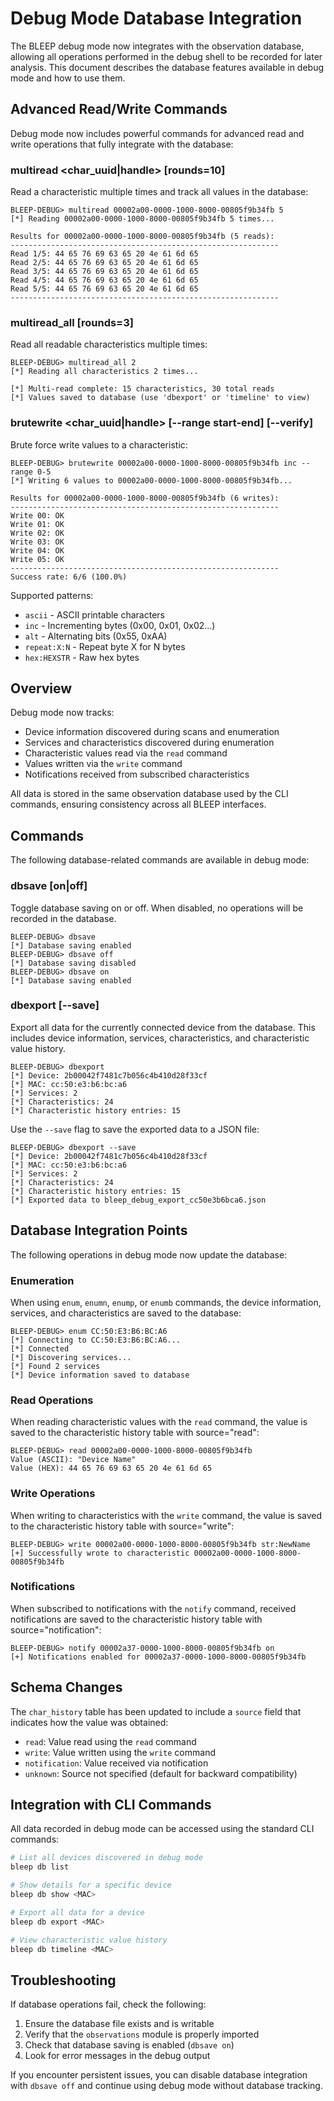 # Debug Mode Database Integration

The BLEEP debug mode now integrates with the observation database, allowing all operations performed in the debug shell to be recorded for later analysis. This document describes the database features available in debug mode and how to use them.

## Advanced Read/Write Commands

Debug mode now includes powerful commands for advanced read and write operations that fully integrate with the database:

### multiread <char_uuid|handle> [rounds=10]

Read a characteristic multiple times and track all values in the database:

```
BLEEP-DEBUG> multiread 00002a00-0000-1000-8000-00805f9b34fb 5
[*] Reading 00002a00-0000-1000-8000-00805f9b34fb 5 times...

Results for 00002a00-0000-1000-8000-00805f9b34fb (5 reads):
------------------------------------------------------------
Read 1/5: 44 65 76 69 63 65 20 4e 61 6d 65
Read 2/5: 44 65 76 69 63 65 20 4e 61 6d 65
Read 3/5: 44 65 76 69 63 65 20 4e 61 6d 65
Read 4/5: 44 65 76 69 63 65 20 4e 61 6d 65
Read 5/5: 44 65 76 69 63 65 20 4e 61 6d 65
------------------------------------------------------------
```

### multiread_all [rounds=3]

Read all readable characteristics multiple times:

```
BLEEP-DEBUG> multiread_all 2
[*] Reading all characteristics 2 times...

[*] Multi-read complete: 15 characteristics, 30 total reads
[*] Values saved to database (use 'dbexport' or 'timeline' to view)
```

### brutewrite <char_uuid|handle> <pattern> [--range start-end] [--verify]

Brute force write values to a characteristic:

```
BLEEP-DEBUG> brutewrite 00002a00-0000-1000-8000-00805f9b34fb inc --range 0-5
[*] Writing 6 values to 00002a00-0000-1000-8000-00805f9b34fb...

Results for 00002a00-0000-1000-8000-00805f9b34fb (6 writes):
------------------------------------------------------------
Write 00: OK
Write 01: OK
Write 02: OK
Write 03: OK
Write 04: OK
Write 05: OK
------------------------------------------------------------
Success rate: 6/6 (100.0%)
```

Supported patterns:
- `ascii` - ASCII printable characters
- `inc` - Incrementing bytes (0x00, 0x01, 0x02...)
- `alt` - Alternating bits (0x55, 0xAA)
- `repeat:X:N` - Repeat byte X for N bytes
- `hex:HEXSTR` - Raw hex bytes

## Overview

Debug mode now tracks:
- Device information discovered during scans and enumeration
- Services and characteristics discovered during enumeration
- Characteristic values read via the `read` command
- Values written via the `write` command
- Notifications received from subscribed characteristics

All data is stored in the same observation database used by the CLI commands, ensuring consistency across all BLEEP interfaces.

## Commands

The following database-related commands are available in debug mode:

### dbsave [on|off]

Toggle database saving on or off. When disabled, no operations will be recorded in the database.

```
BLEEP-DEBUG> dbsave
[*] Database saving enabled
BLEEP-DEBUG> dbsave off
[*] Database saving disabled
BLEEP-DEBUG> dbsave on
[*] Database saving enabled
```

### dbexport [--save]

Export all data for the currently connected device from the database. This includes device information, services, characteristics, and characteristic value history.

```
BLEEP-DEBUG> dbexport
[*] Device: 2b00042f7481c7b056c4b410d28f33cf
[*] MAC: cc:50:e3:b6:bc:a6
[*] Services: 2
[*] Characteristics: 24
[*] Characteristic history entries: 15
```

Use the `--save` flag to save the exported data to a JSON file:

```
BLEEP-DEBUG> dbexport --save
[*] Device: 2b00042f7481c7b056c4b410d28f33cf
[*] MAC: cc:50:e3:b6:bc:a6
[*] Services: 2
[*] Characteristics: 24
[*] Characteristic history entries: 15
[*] Exported data to bleep_debug_export_cc50e3b6bca6.json
```

## Database Integration Points

The following operations in debug mode now update the database:

### Enumeration

When using `enum`, `enumn`, `enump`, or `enumb` commands, the device information, services, and characteristics are saved to the database:

```
BLEEP-DEBUG> enum CC:50:E3:B6:BC:A6
[*] Connecting to CC:50:E3:B6:BC:A6...
[*] Connected
[*] Discovering services...
[*] Found 2 services
[*] Device information saved to database
```

### Read Operations

When reading characteristic values with the `read` command, the value is saved to the characteristic history table with source="read":

```
BLEEP-DEBUG> read 00002a00-0000-1000-8000-00805f9b34fb
Value (ASCII): "Device Name"
Value (HEX): 44 65 76 69 63 65 20 4e 61 6d 65
```

### Write Operations

When writing to characteristics with the `write` command, the value is saved to the characteristic history table with source="write":

```
BLEEP-DEBUG> write 00002a00-0000-1000-8000-00805f9b34fb str:NewName
[+] Successfully wrote to characteristic 00002a00-0000-1000-8000-00805f9b34fb
```

### Notifications

When subscribed to notifications with the `notify` command, received notifications are saved to the characteristic history table with source="notification":

```
BLEEP-DEBUG> notify 00002a37-0000-1000-8000-00805f9b34fb on
[+] Notifications enabled for 00002a37-0000-1000-8000-00805f9b34fb
```

## Schema Changes

The `char_history` table has been updated to include a `source` field that indicates how the value was obtained:

- `read`: Value read using the `read` command
- `write`: Value written using the `write` command
- `notification`: Value received via notification
- `unknown`: Source not specified (default for backward compatibility)

## Integration with CLI Commands

All data recorded in debug mode can be accessed using the standard CLI commands:

```bash
# List all devices discovered in debug mode
bleep db list

# Show details for a specific device
bleep db show <MAC>

# Export all data for a device
bleep db export <MAC>

# View characteristic value history
bleep db timeline <MAC>
```

## Troubleshooting

If database operations fail, check the following:

1. Ensure the database file exists and is writable
2. Verify that the `observations` module is properly imported
3. Check that database saving is enabled (`dbsave on`)
4. Look for error messages in the debug output

If you encounter persistent issues, you can disable database integration with `dbsave off` and continue using debug mode without database tracking.
